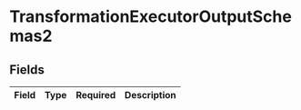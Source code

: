 # TransformationExecutorOutputSchemas2


## Fields

| Field       | Type        | Required    | Description |
| ----------- | ----------- | ----------- | ----------- |